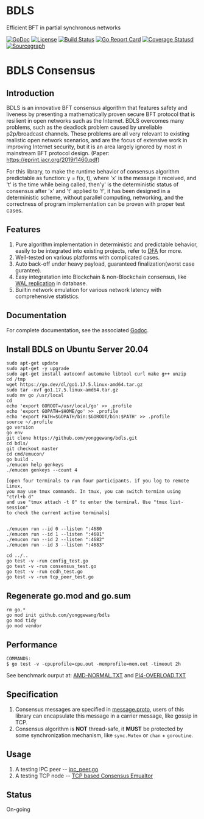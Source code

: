 # BDLS
Efficient BFT in partial synchronous networks 

[![GoDoc][1]][2] [![License][3]][4] [![Build Status][5]][6] [![Go Report Card][7]][8] [![Coverage Statusd][9]][10] [![Sourcegraph][11]][12]

[1]: https://godoc.org/github.com/Sperax/bdls?status.svg
[2]: https://godoc.org/github.com/Sperax/bdls
[3]: https://img.shields.io/github/license/Sperax/bdls
[4]: LICENSE
[5]: https://travis-ci.org/Sperax/bdls.svg?branch=master
[6]: https://travis-ci.org/Sperax/bdls
[7]: https://goreportcard.com/badge/github.com/Sperax/bdls?bdls
[8]: https://goreportcard.com/report/github.com/Sperax/bdls
[9]: https://codecov.io/gh/Sperax/bdls/branch/master/graph/badge.svg
[10]: https://codecov.io/gh/Sperax/bdls
[11]: https://sourcegraph.com/github.com/Sperax/bdls/-/badge.svg
[12]: https://sourcegraph.com/github.com/Sperax/bdls?badge

# BDLS Consensus

## Introduction

BDLS is an innovative BFT consensus algorithm that features safety and liveness by
presenting a mathematically proven secure BFT protocol that is resilient in open networks such as
the Internet. BDLS overcomes many problems, such as the deadlock problem caused by unreliable
p2p/broadcast channels. These problems are all very relevant to existing realistic open
network scenarios, and are the focus of extensive work in improving Internet security, but it
is an area largely ignored by most in mainstream BFT protocol design.
(Paper: https://eprint.iacr.org/2019/1460.pdf)

For this library, to make the runtime behavior of consensus algorithm predictable as function:
y = f(x, t), where 'x' is the message it received, and 't' is the time while being called,
  then'y' is the deterministic status of consensus after 'x' and 't' applied to 'f',
it has been designed in a deterministic scheme, without parallel computing, networking, and
the correctness of program implementation can be proven with proper test cases.

## Features

1. Pure algorithm implementation in deterministic and predictable behavior, easily to be integrated into existing projects, refer to [DFA](https://en.wikipedia.org/wiki/Deterministic_finite_automaton) for more.
2. Well-tested on various platforms with complicated cases.
3. Auto back-off under heavy payload, guaranteed finalization(worst case gurantee).
4. Easy integratation into Blockchain & non-Blockchain consensus, like [WAL replication](https://en.wikipedia.org/wiki/Replication_(computing)#Database_replication) in database.
5. Builtin network emulation for various network latency with comprehensive statistics.

## Documentation

For complete documentation, see the associated [Godoc](https://pkg.go.dev/github.com/Sperax/bdls).


## Install BDLS on Ubuntu Server 20.04 

```
sudo apt-get update
sudo apt-get -y upgrade
sudo apt-get install autoconf automake libtool curl make g++ unzip
cd /tmp
wget https://go.dev/dl/go1.17.5.linux-amd64.tar.gz
sudo tar -xvf go1.17.5.linux-amd64.tar.gz
sudo mv go /usr/local
cd
echo 'export GOROOT=/usr/local/go' >> .profile
echo 'export GOPATH=$HOME/go' >> .profile
echo 'export PATH=$GOPATH/bin:$GOROOT/bin:$PATH' >> .profile
source ~/.profile 
go version
go env
git clone https://github.com/yonggewang/bdls.git
cd bdls/
git checkout master
cd cmd/emucon/
go build .
./emucon help genkeys
./emucon genkeys --count 4

[open four terminals to run four participants. if you log to remote Linux, 
you may use tmux commands. In tmux, you can switch termian using "ctrl+b d" 
and use "tmux attach -t 0" to enter the terminal. Use "tmux list-session" 
to check the current active terminals]


./emucon run --id 0 --listen ":4680
./emucon run --id 1 --listen ":4681"
./emucon run --id 2 --listen ":4682"
./emucon run --id 3 --listen ":4683"

cd ../..
go test -v -run config_test.go
go test -v -run consensus_test.go
go test -v -run ecdh_test.go 
go test -v -run tcp_peer_test.go
```
## Regenerate go.mod and go.sum
```
rm go.*
go mod init github.com/yonggewang/bdls
go mod tidy
go mod vendor
```

## Performance

```
COMMANDS:
$ go test -v -cpuprofile=cpu.out -memprofile=mem.out -timeout 2h

```

See benchmark ourput at: [AMD-NORMAL.TXT](benchmarks/AMD-NORMAL.TXT) and [PI4-OVERLOAD.TXT](benchmarks/PI4-OVERLOAD.TXT)

## Specification

1. Consensus messages are specified in [message.proto](message.proto), users of this library can encapsulate this message in a carrier message, like gossip in TCP.
2. Consensus algorithm is **NOT** thread-safe, it **MUST** be protected by some synchronization mechanism, like `sync.Mutex` or `chan` + `goroutine`.

## Usage

1. A testing IPC peer -- [ipc_peer.go](ipc_peer.go)
2. A testing TCP node -- [TCP based Consensus Emualtor](cmd/emucon)

## Status

On-going
